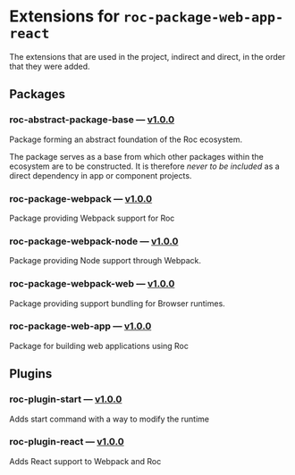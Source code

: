 # Extensions for `roc-package-web-app-react`

The extensions that are used in the project, indirect and direct, in the order that they were added.

## Packages
### roc-abstract-package-base — [v1.0.0](https://www.npmjs.com/package/roc-abstract-package-base)
Package forming an abstract foundation of the Roc ecosystem.

The package serves as a base from which other packages within the ecosystem are to be constructed.
It is therefore _never to be included_ as a direct dependency in app or component projects.

### roc-package-webpack — [v1.0.0](https://www.npmjs.com/package/roc-package-webpack)
Package providing Webpack support for Roc

### roc-package-webpack-node — [v1.0.0](https://www.npmjs.com/package/roc-package-webpack-node)
Package providing Node support through Webpack.

### roc-package-webpack-web — [v1.0.0](https://www.npmjs.com/package/roc-package-webpack-web)
Package providing support bundling for Browser runtimes.

### roc-package-web-app — [v1.0.0](https://www.npmjs.com/package/roc-package-web-app)
Package for building web applications using Roc

## Plugins
### roc-plugin-start — [v1.0.0](https://www.npmjs.com/package/roc-plugin-start)
Adds start command with a way to modify the runtime

### roc-plugin-react — [v1.0.0](https://www.npmjs.com/package/roc-plugin-react)
Adds React support to Webpack and Roc
